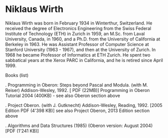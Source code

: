
# Niklaus Wirth

Niklaus Wirth was born in February 1934 in Winterthur, Switzerland. He received the degree of Electronics Engineering from the Swiss Federal Institute of Technology (ETH) in Zurich in 1959, an M.Sc. from Laval University, Canada, in 1960, and a Ph.D. from the University of California at Berkeley in 1963. He was Assistant Professor of Computer Science at Stanford University (1963 - 1967), and then at the University of Zurich. In 1968 he became Professor of Informatics at ETH Zurich. He spent two sabbatical years at the Xerox PARC in California, and he is retired since April 1999.

Books  (list)           

.         Programming in Oberon: Steps beyond Pascal and Modula. (with M. Reiser) Addison-Wesley, 1992. [ PDF (22MB)]
Programming in Oberon Tutorial 2004 (400KB) - see also Oberon section above

.         Project Oberon. (with J. Gutknecht) Addison-Wesley, Reading, 1992. [2005 Edition PDF (4'398 KB)]
see also Project Oberon, 2013 Edition section above

.         Algorithms and Data Structures (1985) (Oberon version: August 2004) [PDF (1'241 KB)]

